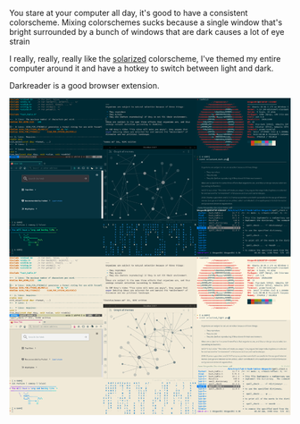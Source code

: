 You stare at your computer all day, it's good to have a consistent colorscheme. Mixing colorschemes sucks because a single window that's bright surrounded by a bunch of windows that are dark causes a lot of eye strain

I really, really, really like the [solarized](https://ethanschoonover.com/solarized/) colorscheme, I've themed my  entire computer around it and have a hotkey to switch between light and dark.

Darkreader is a good browser extension.

![](static/solarized.png)
